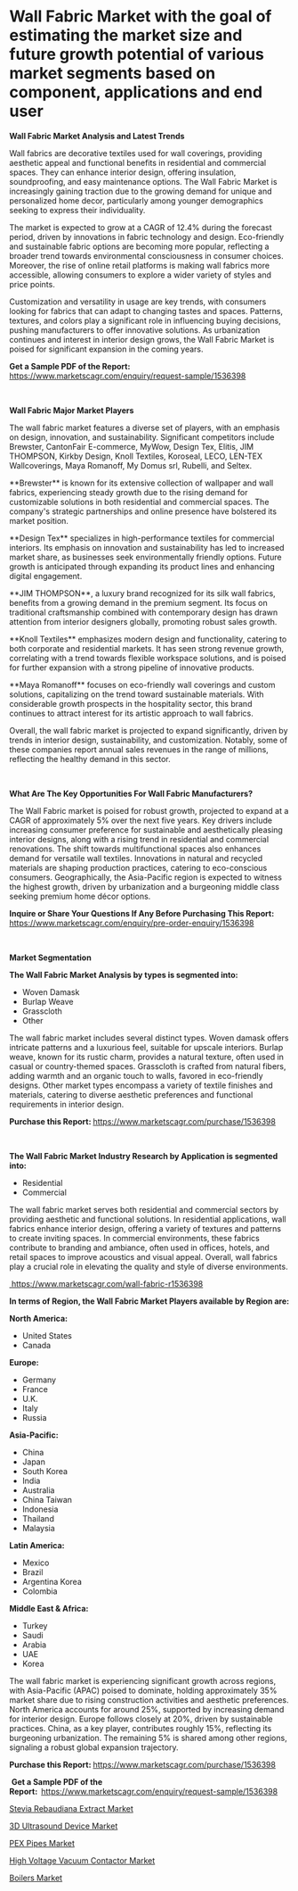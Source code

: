 <p><h1>Wall Fabric Market with the goal of estimating the market size and future growth potential of various market segments based on component, applications and end user</h1></p><p><strong>Wall Fabric Market Analysis and Latest Trends</strong></p>
<p><p>Wall fabrics are decorative textiles used for wall coverings, providing aesthetic appeal and functional benefits in residential and commercial spaces. They can enhance interior design, offering insulation, soundproofing, and easy maintenance options. The Wall Fabric Market is increasingly gaining traction due to the growing demand for unique and personalized home decor, particularly among younger demographics seeking to express their individuality.</p><p>The market is expected to grow at a CAGR of 12.4% during the forecast period, driven by innovations in fabric technology and design. Eco-friendly and sustainable fabric options are becoming more popular, reflecting a broader trend towards environmental consciousness in consumer choices. Moreover, the rise of online retail platforms is making wall fabrics more accessible, allowing consumers to explore a wider variety of styles and price points.</p><p>Customization and versatility in usage are key trends, with consumers looking for fabrics that can adapt to changing tastes and spaces. Patterns, textures, and colors play a significant role in influencing buying decisions, pushing manufacturers to offer innovative solutions. As urbanization continues and interest in interior design grows, the Wall Fabric Market is poised for significant expansion in the coming years.</p></p>
<p><strong>Get a Sample PDF of the Report:&nbsp;</strong> <a href="https://www.marketscagr.com/enquiry/request-sample/1536398?utm_campaign=1097&utm_medium=2&utm_source=Github&utm_content=ia&utm_term=30012025&utm_id=wall-fabric">https://www.marketscagr.com/enquiry/request-sample/1536398</a></p>
<p>&nbsp;</p>
<p><strong>Wall Fabric Major Market Players</strong></p>
<p><p>The wall fabric market features a diverse set of players, with an emphasis on design, innovation, and sustainability. Significant competitors include Brewster, CantonFair E-commerce, MyWow, Design Tex, Elitis, JIM THOMPSON, Kirkby Design, Knoll Textiles, Koroseal, LECO, LEN-TEX Wallcoverings, Maya Romanoff, My Domus srl, Rubelli, and Seltex.</p><p>**Brewster** is known for its extensive collection of wallpaper and wall fabrics, experiencing steady growth due to the rising demand for customizable solutions in both residential and commercial spaces. The company's strategic partnerships and online presence have bolstered its market position.</p><p>**Design Tex** specializes in high-performance textiles for commercial interiors. Its emphasis on innovation and sustainability has led to increased market share, as businesses seek environmentally friendly options. Future growth is anticipated through expanding its product lines and enhancing digital engagement.</p><p>**JIM THOMPSON**, a luxury brand recognized for its silk wall fabrics, benefits from a growing demand in the premium segment. Its focus on traditional craftsmanship combined with contemporary design has drawn attention from interior designers globally, promoting robust sales growth.</p><p>**Knoll Textiles** emphasizes modern design and functionality, catering to both corporate and residential markets. It has seen strong revenue growth, correlating with a trend towards flexible workspace solutions, and is poised for further expansion with a strong pipeline of innovative products.</p><p>**Maya Romanoff** focuses on eco-friendly wall coverings and custom solutions, capitalizing on the trend toward sustainable materials. With considerable growth prospects in the hospitality sector, this brand continues to attract interest for its artistic approach to wall fabrics.</p><p>Overall, the wall fabric market is projected to expand significantly, driven by trends in interior design, sustainability, and customization. Notably, some of these companies report annual sales revenues in the range of millions, reflecting the healthy demand in this sector.</p></p>
<p>&nbsp;</p>
<p><strong>What Are The Key Opportunities For Wall Fabric Manufacturers?</strong></p>
<p><p>The Wall Fabric market is poised for robust growth, projected to expand at a CAGR of approximately 5% over the next five years. Key drivers include increasing consumer preference for sustainable and aesthetically pleasing interior designs, along with a rising trend in residential and commercial renovations. The shift towards multifunctional spaces also enhances demand for versatile wall textiles. Innovations in natural and recycled materials are shaping production practices, catering to eco-conscious consumers. Geographically, the Asia-Pacific region is expected to witness the highest growth, driven by urbanization and a burgeoning middle class seeking premium home décor options.</p></p>
<p><strong>Inquire or Share Your Questions If Any Before Purchasing This Report:</strong> <a href="https://www.marketscagr.com/enquiry/pre-order-enquiry/1536398?utm_campaign=1097&utm_medium=2&utm_source=Github&utm_content=ia&utm_term=30012025&utm_id=wall-fabric">https://www.marketscagr.com/enquiry/pre-order-enquiry/1536398</a></p>
<p>&nbsp;</p>
<p><strong>Market Segmentation</strong></p>
<p><strong>The Wall Fabric Market Analysis by types is segmented into:</strong></p>
<p><ul><li>Woven Damask</li><li>Burlap Weave</li><li>Grasscloth</li><li>Other</li></ul></p>
<p><p>The wall fabric market includes several distinct types. Woven damask offers intricate patterns and a luxurious feel, suitable for upscale interiors. Burlap weave, known for its rustic charm, provides a natural texture, often used in casual or country-themed spaces. Grasscloth is crafted from natural fibers, adding warmth and an organic touch to walls, favored in eco-friendly designs. Other market types encompass a variety of textile finishes and materials, catering to diverse aesthetic preferences and functional requirements in interior design.</p></p>
<p><strong>Purchase this Report:&nbsp;</strong><a href="https://www.marketscagr.com/purchase/1536398?utm_campaign=1097&utm_medium=2&utm_source=Github&utm_content=ia&utm_term=30012025&utm_id=wall-fabric">https://www.marketscagr.com/purchase/1536398</a></p>
<p>&nbsp;</p>
<p><strong>The Wall Fabric Market Industry Research by Application is segmented into:</strong></p>
<p><ul><li>Residential</li><li>Commercial</li></ul></p>
<p><p>The wall fabric market serves both residential and commercial sectors by providing aesthetic and functional solutions. In residential applications, wall fabrics enhance interior design, offering a variety of textures and patterns to create inviting spaces. In commercial environments, these fabrics contribute to branding and ambiance, often used in offices, hotels, and retail spaces to improve acoustics and visual appeal. Overall, wall fabrics play a crucial role in elevating the quality and style of diverse environments.</p></p>
<p><a href="https://www.marketscagr.com/wall-fabric-r1536398?utm_campaign=1097&utm_medium=2&utm_source=Github&utm_content=ia&utm_term=30012025&utm_id=wall-fabric">&nbsp;https://www.marketscagr.com/wall-fabric-r1536398</a></p>
<p><strong>In terms of Region, the Wall Fabric Market Players available by Region are:</strong></p>
<p>
    <p> <strong> North America: </strong>
        <ul>
            <li>United States</li>
            <li>Canada</li>
        </ul>
        </p> 
    <p> <strong> Europe: </strong>
        <ul>
            <li>Germany</li>
            <li>France</li>
            <li>U.K.</li>
            <li>Italy</li>
            <li>Russia</li>
        </ul>
        </p> 
    <p> <strong> Asia-Pacific: </strong>
        <ul>
            <li>China</li>
            <li>Japan</li>
            <li>South Korea</li>
            <li>India</li>
            <li>Australia</li>
            <li>China Taiwan</li>
            <li>Indonesia</li>
            <li>Thailand</li>
            <li>Malaysia</li>
        </ul>
        </p> 
    <p> <strong> Latin America: </strong>
        <ul>
            <li>Mexico</li>
            <li>Brazil</li>
            <li>Argentina Korea</li>
            <li>Colombia</li>
        </ul>
        </p> 
    <p> <strong> Middle East & Africa: </strong>
        <ul>
            <li>Turkey</li>
            <li>Saudi</li>
            <li>Arabia</li>
            <li>UAE</li>
            <li>Korea</li>
        </ul>
    </p>
    </p>
<p><p>The wall fabric market is experiencing significant growth across regions, with Asia-Pacific (APAC) poised to dominate, holding approximately 35% market share due to rising construction activities and aesthetic preferences. North America accounts for around 25%, supported by increasing demand for interior design. Europe follows closely at 20%, driven by sustainable practices. China, as a key player, contributes roughly 15%, reflecting its burgeoning urbanization. The remaining 5% is shared among other regions, signaling a robust global expansion trajectory.</p></p>
<p><strong>Purchase this Report: </strong><a href="https://www.marketscagr.com/purchase/1536398?utm_campaign=1097&utm_medium=2&utm_source=Github&utm_content=ia&utm_term=30012025&utm_id=wall-fabric">https://www.marketscagr.com/purchase/1536398</a></p>
<p>&nbsp;<strong>Get a Sample PDF of the Report:&nbsp;&nbsp;</strong><a href="https://www.marketscagr.com/enquiry/request-sample/1536398?utm_campaign=1097&utm_medium=2&utm_source=Github&utm_content=ia&utm_term=30012025&utm_id=wall-fabric">https://www.marketscagr.com/enquiry/request-sample/1536398</a></p>
<p><strong></strong></p>
<p><p><a href="https://github.com/JosephineMcguire65/Market-Research-Report-List-1/blob/main/stevia-rebaudiana-extract-market.md?utm_campaign=1097&utm_medium=2&utm_source=Github&utm_content=ia&utm_term=30012025&utm_id=wall-fabric">Stevia Rebaudiana Extract Market</a></p><p><a href="https://www.linkedin.com/pulse/3d-ultrasound-device-market-size-share-analysis-for2025-ebljf?utm_campaign=1097&utm_medium=2&utm_source=Github&utm_content=ia&utm_term=30012025&utm_id=wall-fabric">3D Ultrasound Device Market</a></p><p><a href="https://github.com/jerhoskinson197676/Market-Research-Report-List-1/blob/main/pex-pipes-market.md?utm_campaign=1097&utm_medium=2&utm_source=Github&utm_content=ia&utm_term=30012025&utm_id=wall-fabric">PEX Pipes Market</a></p><p><a href="https://www.linkedin.com/pulse/navigating-high-voltage-vacuum-contactor-market-financial-insights-mvqpf?utm_campaign=1097&utm_medium=2&utm_source=Github&utm_content=ia&utm_term=30012025&utm_id=wall-fabric">High Voltage Vacuum Contactor Market</a></p><p><a href="https://www.linkedin.com/pulse/future-market-revenue-boilers-projected-129-cagr-from-ks59e?utm_campaign=1097&utm_medium=2&utm_source=Github&utm_content=ia&utm_term=30012025&utm_id=wall-fabric">Boilers Market</a></p></p>